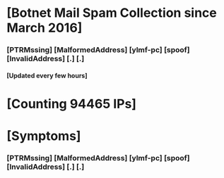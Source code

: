 # [Botnet Mail Spam Collection since March 2016]
### [PTRMssing] [MalformedAddress] [ylmf-pc] [spoof] [InvalidAddress] [.] [.]
#### [Updated every few hours]

# [Counting 94465 IPs]

# [Symptoms] 
###   [PTRMssing] [MalformedAddress] [ylmf-pc] [spoof] [InvalidAddress] [.] [.]
